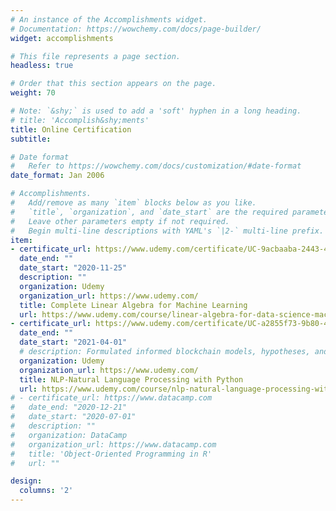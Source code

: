 ```yaml
---
# An instance of the Accomplishments widget.
# Documentation: https://wowchemy.com/docs/page-builder/
widget: accomplishments

# This file represents a page section.
headless: true

# Order that this section appears on the page.
weight: 70

# Note: `&shy;` is used to add a 'soft' hyphen in a long heading.
# title: 'Accomplish&shy;ments'
title: Online Certification
subtitle:

# Date format
#   Refer to https://wowchemy.com/docs/customization/#date-format
date_format: Jan 2006

# Accomplishments.
#   Add/remove as many `item` blocks below as you like.
#   `title`, `organization`, and `date_start` are the required parameters.
#   Leave other parameters empty if not required.
#   Begin multi-line descriptions with YAML's `|2-` multi-line prefix.
item:
- certificate_url: https://www.udemy.com/certificate/UC-9acbaaba-2443-430a-87ad-51e655d8602a/
  date_end: ""
  date_start: "2020-11-25"
  description: ""
  organization: Udemy
  organization_url: https://www.udemy.com/
  title: Complete Linear Algebra for Machine Learning
  url: https://www.udemy.com/course/linear-algebra-for-data-science-machine-learning-ai/
- certificate_url: https://www.udemy.com/certificate/UC-a2855f73-9b80-4c32-87c9-f61f7283bf66/
  date_end: ""
  date_start: "2021-04-01"
  # description: Formulated informed blockchain models, hypotheses, and use cases.
  organization: Udemy
  organization_url: https://www.udemy.com/
  title: NLP-Natural Language Processing with Python
  url: https://www.udemy.com/course/nlp-natural-language-processing-with-python/
# - certificate_url: https://www.datacamp.com
#   date_end: "2020-12-21"
#   date_start: "2020-07-01"
#   description: ""
#   organization: DataCamp
#   organization_url: https://www.datacamp.com
#   title: 'Object-Oriented Programming in R'
#   url: ""

design:
  columns: '2' 
---
```

